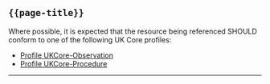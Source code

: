 ## <code>{{page-title}}</code>

Where possible, it is expected that the resource being referenced SHOULD conform to one of the following UK Core profiles:

- [Profile UKCore-Observation](https://simplifier.net/guide/UK-Core-Implementation-Guide-STU3-Sequence/Home/ProfilesandExtensions/Profile-UKCore-Observation)
- [Profile UKCore-Procedure](https://simplifier.net/guide/UK-Core-Implementation-Guide-STU3-Sequence/Home/ProfilesandExtensions/Profile-UKCore-Procedure)

---
